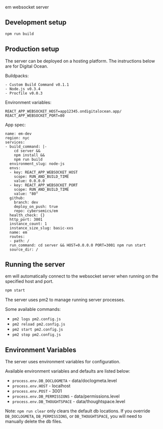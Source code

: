 em websocket server

## Development setup

```sh
npm run build
```

## Production setup

The server can be deployed on a hosting platform. The instructions below are for Digital Ocean.

Buildpacks:

    - Custom Build Command v0.1.1
    - Node.js v0.3.4
    - Procfile v0.0.3

Environment variables:

```
REACT_APP_WEBSOCKET_HOST=app12345.ondigitalocean.app/
REACT_APP_WEBSOCKET_PORT=80
```

App spec:

```
name: em-dev
region: nyc
services:
- build_command: |-
    cd server &&
    npm install &&
    npm run build
  environment_slug: node-js
  envs:
  - key: REACT_APP_WEBSOCKET_HOST
    scope: RUN_AND_BUILD_TIME
    value: 0.0.0.0
  - key: REACT_APP_WEBSOCKET_PORT
    scope: RUN_AND_BUILD_TIME
    value: "80"
  github:
    branch: dev
    deploy_on_push: true
    repo: cybersemics/em
  health_check: {}
  http_port: 3001
  instance_count: 1
  instance_size_slug: basic-xxs
  name: em
  routes:
  - path: /
  run_command: cd server && HOST=0.0.0.0 PORT=3001 npm run start
  source_dir: /
```

## Running the server

em will automatically connect to the websocket server when running on the specified host and port.

```sh
npm start
```

The server uses pm2 to manage running server processes.

Some available commands:

- `pm2 logs pm2.config.js`
- `pm2 reload pm2.config.js`
- `pm2 start pm2.config.js`
- `pm2 stop pm2.config.js`

## Environment Variables

The server uses environment variables for configuration.

Available environment variables and defaults are listed below:

- `process.env.DB_DOCLOGMETA` - data/doclogmeta.level
- `process.env.HOST` - localhost
- `process.env.POST` - 3001
- `process.env.DB_PERMISSIONS` - data/permissions.level
- `process.env.DB_THOUGHTSPACE` - data/thoughtspace.level

Note: `npm run clear` only clears the default db locations. If you override `DB_DOCLOGMETA`, `DB_PERMISSIONS`, or `DB_THOUGHTSPACE`, you will need to manually delete the db files.
